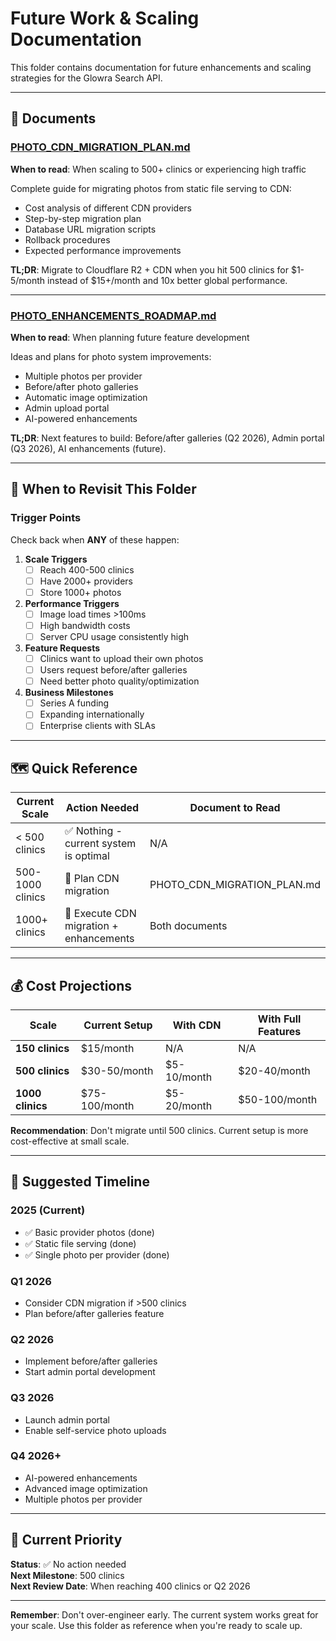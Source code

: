 # Future Work & Scaling Documentation

This folder contains documentation for future enhancements and scaling strategies for the Glowra Search API.

---

## 📄 Documents

### [PHOTO_CDN_MIGRATION_PLAN.md](./PHOTO_CDN_MIGRATION_PLAN.md)
**When to read**: When scaling to 500+ clinics or experiencing high traffic

Complete guide for migrating photos from static file serving to CDN:
- Cost analysis of different CDN providers
- Step-by-step migration plan
- Database URL migration scripts
- Rollback procedures
- Expected performance improvements

**TL;DR**: Migrate to Cloudflare R2 + CDN when you hit 500 clinics for $1-5/month instead of $15+/month and 10x better global performance.

---

### [PHOTO_ENHANCEMENTS_ROADMAP.md](./PHOTO_ENHANCEMENTS_ROADMAP.md)
**When to read**: When planning future feature development

Ideas and plans for photo system improvements:
- Multiple photos per provider
- Before/after photo galleries
- Automatic image optimization
- Admin upload portal
- AI-powered enhancements

**TL;DR**: Next features to build: Before/after galleries (Q2 2026), Admin portal (Q3 2026), AI enhancements (future).

---

## 🎯 When to Revisit This Folder

### Trigger Points

Check back when **ANY** of these happen:

1. **Scale Triggers**
   - [ ] Reach 400-500 clinics
   - [ ] Have 2000+ providers
   - [ ] Store 1000+ photos

2. **Performance Triggers**
   - [ ] Image load times >100ms
   - [ ] High bandwidth costs
   - [ ] Server CPU usage consistently high

3. **Feature Requests**
   - [ ] Clinics want to upload their own photos
   - [ ] Users request before/after galleries
   - [ ] Need better photo quality/optimization

4. **Business Milestones**
   - [ ] Series A funding
   - [ ] Expanding internationally
   - [ ] Enterprise clients with SLAs

---

## 🗺️ Quick Reference

| Current Scale | Action Needed | Document to Read |
|---------------|---------------|------------------|
| < 500 clinics | ✅ Nothing - current system is optimal | N/A |
| 500-1000 clinics | 🎯 Plan CDN migration | PHOTO_CDN_MIGRATION_PLAN.md |
| 1000+ clinics | 🚀 Execute CDN migration + enhancements | Both documents |

---

## 💰 Cost Projections

| Scale | Current Setup | With CDN | With Full Features |
|-------|---------------|----------|-------------------|
| **150 clinics** | $15/month | N/A | N/A |
| **500 clinics** | $30-50/month | $5-10/month | $20-40/month |
| **1000 clinics** | $75-100/month | $5-20/month | $50-100/month |

**Recommendation**: Don't migrate until 500 clinics. Current setup is more cost-effective at small scale.

---

## 📅 Suggested Timeline

### 2025 (Current)
- ✅ Basic provider photos (done)
- ✅ Static file serving (done)
- ✅ Single photo per provider (done)

### Q1 2026
- Consider CDN migration if >500 clinics
- Plan before/after galleries feature

### Q2 2026
- Implement before/after galleries
- Start admin portal development

### Q3 2026
- Launch admin portal
- Enable self-service photo uploads

### Q4 2026+
- AI-powered enhancements
- Advanced image optimization
- Multiple photos per provider

---

## 🎯 Current Priority

**Status**: ✅ No action needed  
**Next Milestone**: 500 clinics  
**Next Review Date**: When reaching 400 clinics or Q2 2026

---

**Remember**: Don't over-engineer early. The current system works great for your scale. Use this folder as reference when you're ready to scale up.

